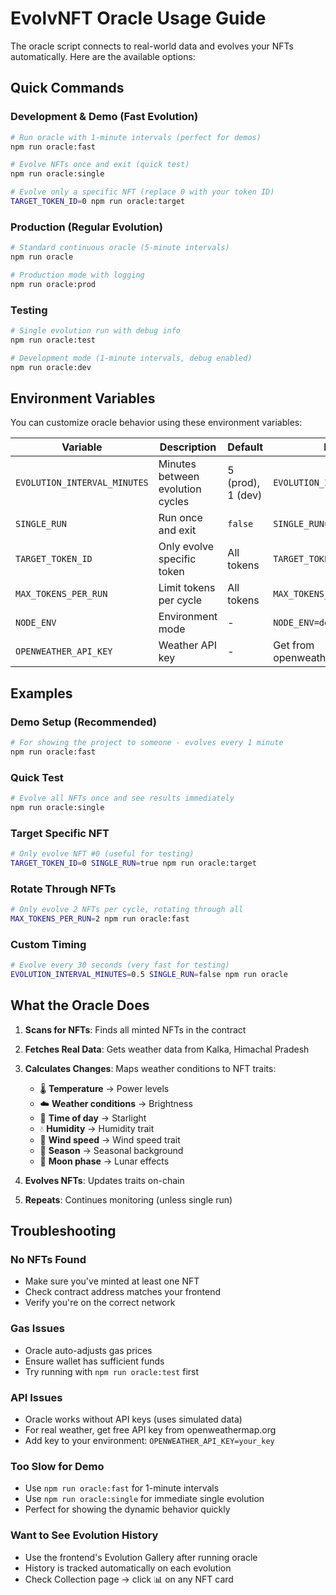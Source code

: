 # EvolvNFT Oracle Usage Guide

The oracle script connects to real-world data and evolves your NFTs automatically. Here are the available options:

## Quick Commands

### Development & Demo (Fast Evolution)
```bash
# Run oracle with 1-minute intervals (perfect for demos)
npm run oracle:fast

# Evolve NFTs once and exit (quick test)
npm run oracle:single

# Evolve only a specific NFT (replace 0 with your token ID)
TARGET_TOKEN_ID=0 npm run oracle:target
```

### Production (Regular Evolution)
```bash
# Standard continuous oracle (5-minute intervals)
npm run oracle

# Production mode with logging
npm run oracle:prod
```

### Testing
```bash
# Single evolution run with debug info
npm run oracle:test

# Development mode (1-minute intervals, debug enabled)
npm run oracle:dev
```

## Environment Variables

You can customize oracle behavior using these environment variables:

| Variable | Description | Default | Example |
|----------|-------------|---------|---------|
| `EVOLUTION_INTERVAL_MINUTES` | Minutes between evolution cycles | 5 (prod), 1 (dev) | `EVOLUTION_INTERVAL_MINUTES=2` |
| `SINGLE_RUN` | Run once and exit | `false` | `SINGLE_RUN=true` |
| `TARGET_TOKEN_ID` | Only evolve specific token | All tokens | `TARGET_TOKEN_ID=0` |
| `MAX_TOKENS_PER_RUN` | Limit tokens per cycle | All tokens | `MAX_TOKENS_PER_RUN=3` |
| `NODE_ENV` | Environment mode | - | `NODE_ENV=development` |
| `OPENWEATHER_API_KEY` | Weather API key | - | Get from openweathermap.org |

## Examples

### Demo Setup (Recommended)
```bash
# For showing the project to someone - evolves every 1 minute
npm run oracle:fast
```

### Quick Test
```bash
# Evolve all NFTs once and see results immediately
npm run oracle:single
```

### Target Specific NFT
```bash
# Only evolve NFT #0 (useful for testing)
TARGET_TOKEN_ID=0 SINGLE_RUN=true npm run oracle:target
```

### Rotate Through NFTs
```bash
# Only evolve 2 NFTs per cycle, rotating through all
MAX_TOKENS_PER_RUN=2 npm run oracle:fast
```

### Custom Timing
```bash
# Evolve every 30 seconds (very fast for testing)
EVOLUTION_INTERVAL_MINUTES=0.5 SINGLE_RUN=false npm run oracle
```

## What the Oracle Does

1. **Scans for NFTs**: Finds all minted NFTs in the contract
2. **Fetches Real Data**: Gets weather data from Kalka, Himachal Pradesh
3. **Calculates Changes**: Maps weather conditions to NFT traits:
   - 🌡️ **Temperature** → Power levels
   - ☁️ **Weather conditions** → Brightness
   - 🌙 **Time of day** → Starlight
   - 💧 **Humidity** → Humidity trait
   - 💨 **Wind speed** → Wind speed trait
   - 🍂 **Season** → Seasonal background
   - 🌙 **Moon phase** → Lunar effects

4. **Evolves NFTs**: Updates traits on-chain
5. **Repeats**: Continues monitoring (unless single run)

## Troubleshooting

### No NFTs Found
- Make sure you've minted at least one NFT
- Check contract address matches your frontend
- Verify you're on the correct network

### Gas Issues
- Oracle auto-adjusts gas prices
- Ensure wallet has sufficient funds
- Try running with `npm run oracle:test` first

### API Issues
- Oracle works without API keys (uses simulated data)
- For real weather, get free API key from openweathermap.org
- Add key to your environment: `OPENWEATHER_API_KEY=your_key`

### Too Slow for Demo
- Use `npm run oracle:fast` for 1-minute intervals
- Use `npm run oracle:single` for immediate single evolution
- Perfect for showing the dynamic behavior quickly

### Want to See Evolution History
- Use the frontend's Evolution Gallery after running oracle
- History is tracked automatically on each evolution
- Check Collection page → click 📊 on any NFT card
